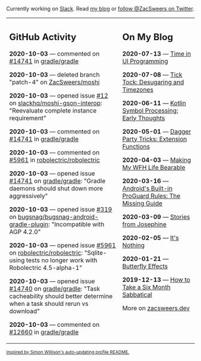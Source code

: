 Currently working on [Slack](https://slack.com/). Read [my blog](https://zacsweers.dev/) or [follow @ZacSweers on Twitter](https://twitter.com/ZacSweers).

<table><tr><td valign="top" width="60%">

## GitHub Activity
<!-- githubActivity starts -->
**2020-10-03** — commented on [#14741](https://github.com/gradle/gradle/issues/14741#issuecomment-703125448) in [gradle/gradle](https://api.github.com/repos/gradle/gradle)

**2020-10-03** — deleted branch "patch-4" on [ZacSweers/moshi](https://api.github.com/repos/ZacSweers/moshi)

**2020-10-03** — opened issue [#12](https://api.github.com/repos/slackhq/moshi-gson-interop/issues/12) on [slackhq/moshi-gson-interop](https://api.github.com/repos/slackhq/moshi-gson-interop): "Reevaluate complete instance requirement"

**2020-10-03** — commented on [#14741](https://github.com/gradle/gradle/issues/14741#issuecomment-703059625) in [gradle/gradle](https://api.github.com/repos/gradle/gradle)

**2020-10-03** — commented on [#5961](https://github.com/robolectric/robolectric/issues/5961#issuecomment-703059399) in [robolectric/robolectric](https://api.github.com/repos/robolectric/robolectric)

**2020-10-03** — opened issue [#14741](https://api.github.com/repos/gradle/gradle/issues/14741) on [gradle/gradle](https://api.github.com/repos/gradle/gradle): "Gradle daemons should shut down more aggressively"

**2020-10-03** — opened issue [#319](https://api.github.com/repos/bugsnag/bugsnag-android-gradle-plugin/issues/319) on [bugsnag/bugsnag-android-gradle-plugin](https://api.github.com/repos/bugsnag/bugsnag-android-gradle-plugin): "Incompatible with AGP 4.2.0"

**2020-10-03** — opened issue [#5961](https://api.github.com/repos/robolectric/robolectric/issues/5961) on [robolectric/robolectric](https://api.github.com/repos/robolectric/robolectric): "Sqlite-using tests no longer work with Robolectric 4.5-alpha-1"

**2020-10-03** — opened issue [#14740](https://api.github.com/repos/gradle/gradle/issues/14740) on [gradle/gradle](https://api.github.com/repos/gradle/gradle): "Task cacheability should better determine when a task should rerun vs download"

**2020-10-03** — commented on [#12660](https://github.com/gradle/gradle/issues/12660#issuecomment-703044670) in [gradle/gradle](https://api.github.com/repos/gradle/gradle)
<!-- githubActivity ends -->
</td><td valign="top" width="40%">

## On My Blog
<!-- blog starts -->
**2020-07-13** — [Time in UI Programming](https://www.zacsweers.dev/time-in-ui/)

**2020-07-08** — [Tick Tock: Desugaring and Timezones](https://www.zacsweers.dev/ticktock-desugaring-timezones/)

**2020-06-11** — [Kotlin Symbol Processing: Early Thoughts](https://www.zacsweers.dev/kotlin-symbol-processor-early-thoughts/)

**2020-05-01** — [Dagger Party Tricks: Extension Functions](https://www.zacsweers.dev/dagger-party-tricks-extension-functions/)

**2020-04-03** — [Making My WFH Life Bearable](https://www.zacsweers.dev/making-wfh-life-bearable/)

**2020-03-16** — [Android's Built-in ProGuard Rules: The Missing Guide](https://www.zacsweers.dev/android-proguard-rules/)

**2020-03-09** — [Stories from Josephine](https://www.zacsweers.dev/stories-from-josephine/)

**2020-02-05** — [It's Nothing](https://www.zacsweers.dev/its-nothing/)

**2020-01-21** — [Butterfly Effects](https://www.zacsweers.dev/butterfly-effects/)

**2019-12-13** — [How to Take a Six Month Sabbatical](https://www.zacsweers.dev/how-to-take-a-six-month-sabbatical/)
<!-- blog ends -->
More on [zacsweers.dev](https://zacsweers.dev/)
</td></tr></table>

<sub><a href="https://simonwillison.net/2020/Jul/10/self-updating-profile-readme/">Inspired by Simon Willison's auto-updating profile README.</a></sub>